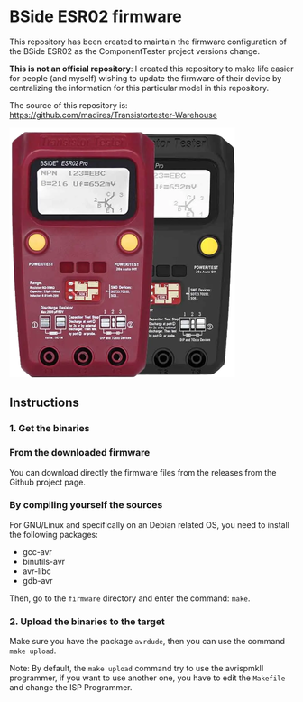 # BSide ESR02 firmware

This repository has been created to maintain the firmware configuration of the BSide ESR02 as the ComponentTester project versions change.

**This is not an official repository**: I created this repository to make life easier for people (and myself) wishing to update the firmware
of their device by centralizing the information for this particular model in this repository.

The source of this repository is: https://github.com/madires/Transistortester-Warehouse

![BSide ESR02 picture](bside_esr02.png)

## Instructions

### 1. Get the binaries

### From the downloaded firmware

You can download directly the firmware files from the releases from the Github project page.

### By compiling yourself the sources

For GNU/Linux and specifically on an Debian related OS, you need to install the following packages:

- gcc-avr
- binutils-avr
- avr-libc
- gdb-avr

Then, go to the `firmware` directory and enter the command: `make`.

### 2. Upload the binaries to the target

Make sure you have the package `avrdude`, then you can use the command `make upload`.

Note: By default, the `make upload` command try to use the avrispmkII programmer, if you want to use another one,
you have to edit the `Makefile` and change the ISP Programmer.
